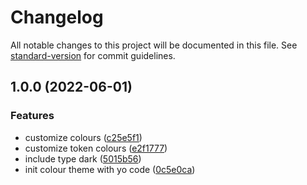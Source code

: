 # Changelog

All notable changes to this project will be documented in this file. See [standard-version](https://github.com/conventional-changelog/standard-version) for commit guidelines.

## 1.0.0 (2022-06-01)


### Features

* customize colours ([c25e5f1](https://github.com/akshayganeshen/vscode-beryl/commit/c25e5f1b392f88c55f23148c806ec22382f71866))
* customize token colours ([e2f1777](https://github.com/akshayganeshen/vscode-beryl/commit/e2f1777117ef38bcb2653fa907b477a0b3303efd))
* include type dark ([5015b56](https://github.com/akshayganeshen/vscode-beryl/commit/5015b56e3dc7e6c38af105fa3abde32612aaf7e5))
* init colour theme with yo code ([0c5e0ca](https://github.com/akshayganeshen/vscode-beryl/commit/0c5e0ca7d5a45fb089598873d40c65176cf93e3d))
